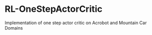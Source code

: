 # RL-OneStepActorCritic
Implementation of one step actor critic on Acrobot and Mountain Car Domains
